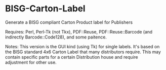 # BISG-Carton-Label
Generate a BISG compliant Carton Product label for Publishers

Requires: 
 Perl, Perl-Tk (not Tkx), PDF::Reuse, PDF::Reuse::Barcode (and indirectly Barcode::Code128), and some paitence.
 
Notes:
 This version is the GUI kind (using Tk) for single labels.  It's based on the BISG standard 4x6 Carton Label that many distributors require.  This may contain specific parts for a certain Distribution house and require adjustment for other use.
 
